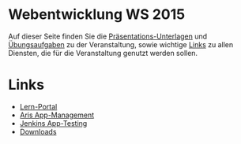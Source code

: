 # Webentwicklung WS 2015
Auf dieser Seite finden Sie die [Präsentations-Unterlagen](site/slides.html) und [Übungsaufgaben](site/exercises.html)
zu der Veranstaltung, sowie wichtige [Links](#links) zu allen Diensten, die für die Veranstaltung genutzt werden sollen.

# Links
* [Lern-Portal](http://slides.htw-webtech.com)
* [Aris App-Management](http://admin.htw-webtech.com)
* [Jenkins App-Testing](http://jenkins.htw-webtech.com)
* [Downloads](http://files.htw-webtech.com)

